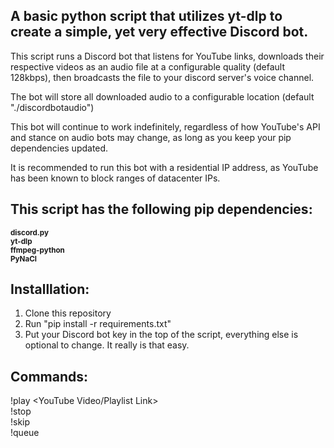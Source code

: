 ## A basic python script that utilizes yt-dlp to create a simple, yet very effective Discord bot.

This script runs a Discord bot that listens for YouTube links, downloads their respective videos as an audio file at a configurable quality (default 128kbps), then broadcasts the file to your discord server's voice channel.

The bot will store all downloaded audio to a configurable location (default "./discordbotaudio")

This bot will continue to work indefinitely, regardless of how YouTube's API and stance on audio bots may change, as long as you keep your pip dependencies updated.

It is recommended to run this bot with a residential IP address, as YouTube has been known to block ranges of datacenter IPs.

## This script has the following pip dependencies:<br/>
**<sub>discord.py<br/>
yt-dlp<br/>
ffmpeg-python<br/>
PyNaCl</sub>**

## Installlation:
1. Clone this repository
2. Run "pip install -r requirements.txt"
3. Put your Discord bot key in the top of the script, everything else is optional to change. It really is that easy.

## Commands:
!play <YouTube Video/Playlist Link><br/>
!stop<br/>
!skip<br/>
!queue<br/>
